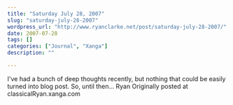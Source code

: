 ```yaml
---
title: "Saturday July 28, 2007"
slug: "saturday-july-28-2007"
wordpress_url: "http://www.ryanclarke.net/post/saturday-july-28-2007/"
date: 2007-07-28
tags: []
categories: ["Journal", "Xanga"]
description: ""

---
```


I've had a bunch of deep thoughts recently, but nothing that could be easily turned into blog post. So, until then...
Ryan
Originally posted at classicalRyan.xanga.com
